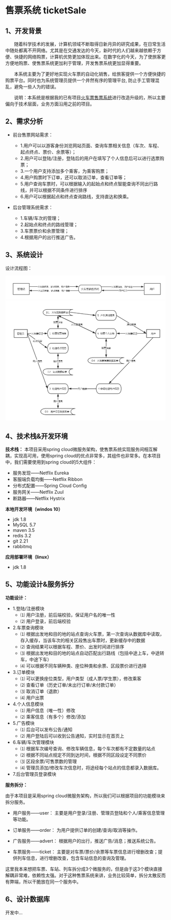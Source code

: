 # 售票系统 ticketSale

## 1、开发背景

&#160; &#160; &#160; &#160;随着科学技术的发展，计算机领域不断取得日新月异的研究成果，在日常生活中随处都离不开网络。尤其是在交通发达的今天，新时代的人们越来越依赖于方便、快捷的网络购票，计算机优势更加体现出来。在数字化的今天，为了使旅客更方便地购票、使售票系统更加利于管理，开发售票系统更加显得重要。

&#160; &#160; &#160; &#160;本系统主要为了更好地实现火车票的自动化销售，给旅客提供一个方便快捷的购票平台。同时也为系统管理员提供一个井然有序的管理平台, 防止手工管理混乱，避免一些人为的错误。

&#160; &#160; &#160; &#160;说明：本系统是根据我的已有项目[火车票售票系统](https://github.com/Linxfeng/TrainTicketSale)进行改造升级的，所以主要偏向于技术层面，业务方面沿用之前的项目。

## 2、需求分析
- 前台售票网站需求：
	- 1.用户可以以游客身份浏览网站页面、查询车票相关信息（车次、车程、起点终点、票价、余票等）；
	- 2.用户可以登陆/注册，登陆后的用户在填写了个人信息后可以进行选票购票；
    - 3.一个用户支持添加多个乘客，为乘客购票；
	- 4.用户购票时下订单，还可以取消订单，查看订单等；
	- 5.用户查询车票时，可以根据输入的起始点和终点智能查询不同出行路线，并可以根据不同条件进行排序
    - 6.用户可以根据起点和终点查询路线，支持直达和换乘。
		
- 后台管理系统需求：
	- 1.车辆/车次的管理；
	- 2.起始点和终点的路线管理；
	- 3.车票票价和余票管理；
	- 4.根据用户的出行推送广告。

## 3、系统设计

设计流程图：

![系统交互图](https://raw.githubusercontent.com/Linxfeng/images/master/image043.png)
![设计流程图](https://raw.githubusercontent.com/Linxfeng/images/master/image045.png)

## 4、技术栈&开发环境

**技术栈：**
本项目采用spring cloud微服务架构，使售票系统实现服务间相互解耦，实现高可用，使用spring cloud的优点非常多，其组件也非常多。在本项目中，我们需要使用到spring cloud的5大组件：
- 服务发现——Netflix Eureka
- 客服端负载均衡——Netflix Ribbon
- 分布式配置——Spring Cloud Config
- 服务网关——Netflix Zuul
- 断路器——Netflix Hystrix

**本地开发环境（windos 10）**
- jdk 1.8
- MySQL 5.7
- maven 3.5
- redis 3.2
- git 2.21
- rabbitmq 

**应用部署环境（linux）**
- jdk 1.8



## 5、功能设计&服务拆分

**功能设计：**

- 1.登陆/注册模块
   - ⑴ 用户注册，前后端校验，保证用户名的唯一性
   - ⑵ 用户登录，前后端校验
- 2.车票查询模块
	- ⑴ 根据出发地和目的地的站点查询火车票，第一次查询从数据库中读取，存入缓存，当该车次的相关区段售出车票时，更新缓存中的数据
	- ⑵ 查询结果可以根据车程、票价、出发时间进行排序
	- ⑶ 根据出发地和目的地的站点自动匹配出行路线（包括中途上车，中途转车，中途下车）
	- ⑷ 可以根据不同车辆种类、座位种类和余票、区段票价进行选择
- 3.订单模块
	- ⑴ 可以更换座位类型，用户类型（成人票/学生票），修改乘客
	- ⑵ 查看订单（历史订单/未出行订单/未付款订单）
	- ⑶ 取消订单（退款）
	- ⑷ 用户出票
- 4.个人信息模块
	- ⑴ 用户信息（唯一性）修改
	- ⑵ 乘客信息（有多个）修改/添加
- 5.广告模块
	- ⑴ 后台可以发布公告/通知
	- ⑵ 用户登陆后可以收到公告通知，实时显示在首页上
- 6.车辆/车次管理模块
	- ⑴ 根据车次编号查询、修改车辆信息，每个车次都有不定数量的站点
	- ⑵ 根据不同站点规定不同到达时间，根据不同区段设定不同票价
	- ⑶ 区段余票/可售票数的管理
	- ⑷ 管理员添加/修改车次信息时，将途经每个站点的信息都录入数据库。
- 7.后台管理员登录模块


**服务拆分：**

由于本项目是采用spring cloud微服务架构，所以我们可以根据项目的功能模块来拆分服务。

- 用户服务——user： 
主要是用户登录/注册、管理员登陆和个人/乘客信息管理等功能。

- 订单服务——order：
为用户提供订单的创建/查询/取消等操作。

- 广告服务——advert：
根据用户的出行，推送广告/消息；推送系统公告。

- 车票服务——ticket：
主要是对车票/票价/余票等车票信息进行增删改查；提供列车信息，进行增删改查，包含车站信息的查询及管理。

这里我本来想把车票、车站、列车拆分成3个微服务的，但是由于这3个模块直接解耦非常难，依赖性太强。对于这种售票系统来讲，业务比较简单，拆分太散反而有弊端，所以干脆放在同一个服务中。

## 6、设计数据库

开发中...